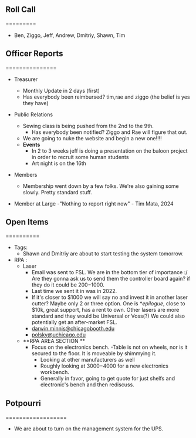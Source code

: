 
## Roll Call
=========
- Ben, Ziggo, Jeff, Andrew, Dmitriy, Shawn, Tim
  
## Officer Reports
===============
- Treasurer
  - Monthly Update in 2 days (first)
  - Has everybody been reimbursed? tim,rae and ziggo (the belief is yes they have)

- Public Relations
  - Sewing class is being pushed from the 2nd to the 9th.
    - Has everybody been notified? Ziggo and Rae will figure that out.
  - We are going to nuke the website and begin a new one!!!!
  - **Events**
      - In 2 to 3 weeks jeff is doing a presentation on the baloon project in order to recruit some human students
      - Art night is on the 16th
- Members
  - Membership went down by a few folks. We're also gaining some slowly. Pretty standard stuff.

- Member at Large
  -"Nothing to report right now" - Tim Mata, 2024

## Open Items
==========
- Tags:
  - Shawn and Dmitriy are about to start testing the system tomorrow.
- RPA :
  - Laser
    - Email was sent to FSL. We are in the bottom tier of importance :/ Are they gonna ask us to send them the controller board again? if they do it could be $200-$1000.
    - Last time we sent it in was in 2022.
    - If it's closer to $1000 we will say no and invest it in another laser cutter? Maybe only 2 or three option. One is **epilogue*, close to $10k, great support, has a rent to own. Other lasers are more standard and they would be Universal or Voss(?) We could also potentially get an after-market FSL.
    - darwin.minnis@chicagobooth.edu
    - polsky@uchicago.edu
  - **RPA AREA SECTION **
    - Focus on the electronics bench.
      -Table is not on wheels, nor is it secured to the floor. It is moveable by shimmying it.
      - Looking at other manufacturers as well
      - Roughly looking at $3000-$4000 for a new electronics workbench.
      - Generally in favor, going to get quote for just shelfs and electronic's bench and then rediscuss.


## Potpourri
==================
- We are about to turn on the management system for the UPS.
